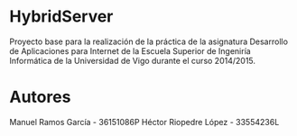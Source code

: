 HybridServer
=================
Proyecto base para la realización de la práctica de la asignatura Desarrollo de Aplicaciones para Internet de la Escuela Superior de Ingeniría Informática de la Universidad de Vigo durante el curso 2014/2015.

Autores
=================
Manuel Ramos García - 36151086P
Héctor Riopedre López - 33554236L